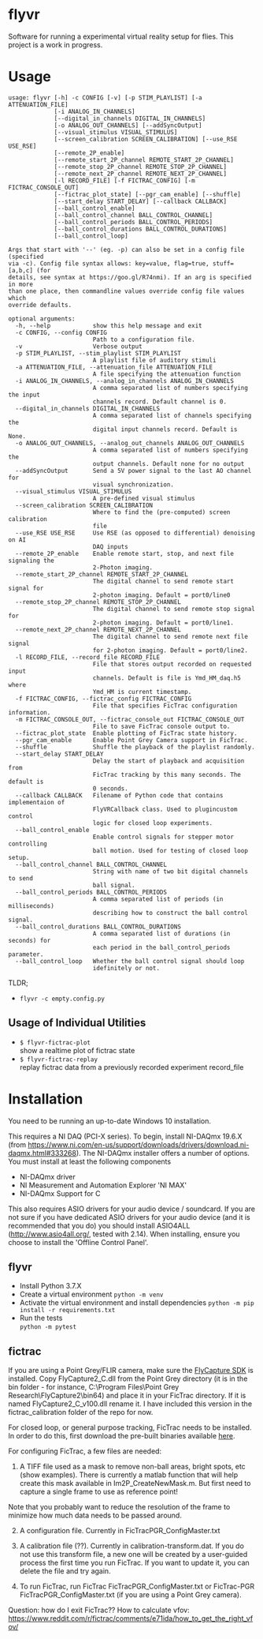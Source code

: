 # flyvr

Software for running a experimental virtual reality setup for flies. This project is a work in progress.

# Usage
```
usage: flyvr [-h] -c CONFIG [-v] [-p STIM_PLAYLIST] [-a ATTENUATION_FILE]
             [-i ANALOG_IN_CHANNELS]
             [--digital_in_channels DIGITAL_IN_CHANNELS]
             [-o ANALOG_OUT_CHANNELS] [--addSyncOutput]
             [--visual_stimulus VISUAL_STIMULUS]
             [--screen_calibration SCREEN_CALIBRATION] [--use_RSE USE_RSE]
             [--remote_2P_enable]
             [--remote_start_2P_channel REMOTE_START_2P_CHANNEL]
             [--remote_stop_2P_channel REMOTE_STOP_2P_CHANNEL]
             [--remote_next_2P_channel REMOTE_NEXT_2P_CHANNEL]
             [-l RECORD_FILE] [-f FICTRAC_CONFIG] [-m FICTRAC_CONSOLE_OUT]
             [--fictrac_plot_state] [--pgr_cam_enable] [--shuffle]
             [--start_delay START_DELAY] [--callback CALLBACK]
             [--ball_control_enable]
             [--ball_control_channel BALL_CONTROL_CHANNEL]
             [--ball_control_periods BALL_CONTROL_PERIODS]
             [--ball_control_durations BALL_CONTROL_DURATIONS]
             [--ball_control_loop]

Args that start with '--' (eg. -p) can also be set in a config file (specified
via -c). Config file syntax allows: key=value, flag=true, stuff=[a,b,c] (for
details, see syntax at https://goo.gl/R74nmi). If an arg is specified in more
than one place, then commandline values override config file values which
override defaults.

optional arguments:
  -h, --help            show this help message and exit
  -c CONFIG, --config CONFIG
                        Path to a configuration file.
  -v                    Verbose output
  -p STIM_PLAYLIST, --stim_playlist STIM_PLAYLIST
                        A playlist file of auditory stimuli
  -a ATTENUATION_FILE, --attenuation_file ATTENUATION_FILE
                        A file specifying the attenuation function
  -i ANALOG_IN_CHANNELS, --analog_in_channels ANALOG_IN_CHANNELS
                        A comma separated list of numbers specifying the input
                        channels record. Default channel is 0.
  --digital_in_channels DIGITAL_IN_CHANNELS
                        A comma separated list of channels specifying the
                        digital input channels record. Default is None.
  -o ANALOG_OUT_CHANNELS, --analog_out_channels ANALOG_OUT_CHANNELS
                        A comma separated list of numbers specifying the
                        output channels. Default none for no output
  --addSyncOutput       Send a 5V power signal to the last AO channel for
                        visual synchronization.
  --visual_stimulus VISUAL_STIMULUS
                        A pre-defined visual stimulus
  --screen_calibration SCREEN_CALIBRATION
                        Where to find the (pre-computed) screen calibration
                        file
  --use_RSE USE_RSE     Use RSE (as opposed to differential) denoising on AI
                        DAQ inputs
  --remote_2P_enable    Enable remote start, stop, and next file signaling the
                        2-Photon imaging.
  --remote_start_2P_channel REMOTE_START_2P_CHANNEL
                        The digital channel to send remote start signal for
                        2-photon imaging. Default = port0/line0
  --remote_stop_2P_channel REMOTE_STOP_2P_CHANNEL
                        The digital channel to send remote stop signal for
                        2-photon imaging. Default = port0/line1.
  --remote_next_2P_channel REMOTE_NEXT_2P_CHANNEL
                        The digital channel to send remote next file signal
                        for 2-photon imaging. Default = port0/line2.
  -l RECORD_FILE, --record_file RECORD_FILE
                        File that stores output recorded on requested input
                        channels. Default is file is Ymd_HM_daq.h5 where
                        Ymd_HM is current timestamp.
  -f FICTRAC_CONFIG, --fictrac_config FICTRAC_CONFIG
                        File that specifies FicTrac configuration information.
  -m FICTRAC_CONSOLE_OUT, --fictrac_console_out FICTRAC_CONSOLE_OUT
                        File to save FicTrac console output to.
  --fictrac_plot_state  Enable plotting of FicTrac state history.
  --pgr_cam_enable      Enable Point Grey Camera support in FicTrac.
  --shuffle             Shuffle the playback of the playlist randomly.
  --start_delay START_DELAY
                        Delay the start of playback and acquisition from
                        FicTrac tracking by this many seconds. The default is
                        0 seconds.
  --callback CALLBACK   Filename of Python code that contains implementaion of
                        FlyVRCallback class. Used to plugincustom control
                        logic for closed loop experiments.
  --ball_control_enable
                        Enable control signals for stepper motor controlling
                        ball motion. Used for testing of closed loop setup.
  --ball_control_channel BALL_CONTROL_CHANNEL
                        String with name of two bit digital channels to send
                        ball signal.
  --ball_control_periods BALL_CONTROL_PERIODS
                        A comma separated list of periods (in milliseconds)
                        describing how to construct the ball control signal.
  --ball_control_durations BALL_CONTROL_DURATIONS
                        A comma separated list of durations (in seconds) for
                        each period in the ball_control_periods parameter.
  --ball_control_loop   Whether the ball control signal should loop
                        idefinitely or not.
```

TLDR;

* `flyvr -c empty.config.py`

## Usage of Individual Utilities

* `$ flyvr-fictrac-plot`  
  show a realtime plot of fictrac state
* `$ flyvr-fictrac-replay`  
  replay fictrac data from a previously recorded experiment record_file

# Installation

You need to be running an up-to-date Windows 10 installation.

This requires a NI DAQ (PCI-X series). To begin, install NI-DAQmx 19.6.X (from https://www.ni.com/en-us/support/downloads/drivers/download.ni-daqmx.html#333268).
The NI-DAQmx installer offers a number of options. You must install at least the following components
* NI-DAQmx driver
* NI Measurement and Automation Explorer 'NI MAX'
* NI-DAQmx Support for C

This also requires ASIO drivers for your audio device / soundcard. If you are not sure if you have dedicated ASIO
drivers for your audio device (and it is recommended that you do) you should install ASIO4ALL (http://www.asio4all.org/, tested with 2.14).
When installing, ensure you choose to install the 'Offline Control Panel'.

## flyvr

* Install Python 3.7.X
* Create a virtual environment
  `python -m venv`
* Activate the virtual environment and install dependencies
  `python -m pip install -r requirements.txt`
* Run the tests  
  `python -m pytest`

## fictrac

If you are using a Point Grey/FLIR camera, make sure the [FlyCapture SDK](https://www.flir.com/products/flycapture-sdk/) is installed. Copy FlyCapture2_C.dll from the Point Grey directory (it is in the bin folder - for instance, C:\Program Files\Point Grey Research\FlyCapture2\bin64) and place it in your FicTrac directory. If it is named FlyCapture2_C_v100.dll rename it. I have included this version in the fictrac_calibration folder of the repo for now.

For closed loop, or general purpose tracking, FicTrac needs to be installed. In order to do this, first download the pre-built binaries available [here](https://github.com/murthylab/fic-trac-win/releases).

For configuring FicTrac, a few files are needed:
1. A TIFF file used as a mask to remove non-ball areas, bright spots, etc (show examples). There is currently a matlab function that will help create this mask available in Im2P_CreateNewMask.m. But first need to capture a single frame to use as reference point!

Note that you probably want to reduce the resolution of the frame to minimize how much data needs to be passed around.

2. A configuration file. Currently in FicTracPGR_ConfigMaster.txt

3. A calibration file (??). Currently in calibration-transform.dat. If you do not use this transform file, a new one will be created by a user-guided process the first time you run FicTrac. If you want to update it, you can delete the file and try again.

4. To run FicTrac, run FicTrac FicTracPGR_ConfigMaster.txt or FicTrac-PGR FicTracPGR_ConfigMaster.txt (if you are using a Point Grey camera).


Question: how do I exit FicTrac??
How to calculate vfov: https://www.reddit.com/r/fictrac/comments/e71ida/how_to_get_the_right_vfov/